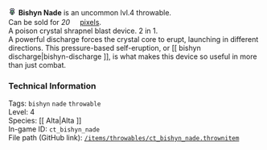 ![ ](https://raw.githubusercontent.com/Ceterai/Enternia/main/items/throwables/ct_bishyn_nade.png) **Bishyn Nade** is an uncommon lvl.4 throwable.  
Can be sold for *20* <img src="https://starbounder.org/mediawiki/images/2/21/Pixel.png" width="12" height="16"/> [pixels](https://starbounder.org/Pixel).  
A poison crystal shrapnel blast device. 2 in 1.  
A powerful discharge forces the crystal core to erupt, launching in different directions. This pressure-based self-eruption, or [[ bishyn discharge|bishyn-discharge ]], is what makes this device so useful in more than just combat.

### Technical Information

Tags: `bishyn` `nade` `throwable`  
Level: 4  
Species: [[ Alta|Alta ]]  
In-game ID: `ct_bishyn_nade`  
File path (GitHub link): [`/items/throwables/ct_bishyn_nade.thrownitem`](https://github.com/Ceterai/Enternia/blob/main/items/throwables/ct_bishyn_nade.thrownitem)

